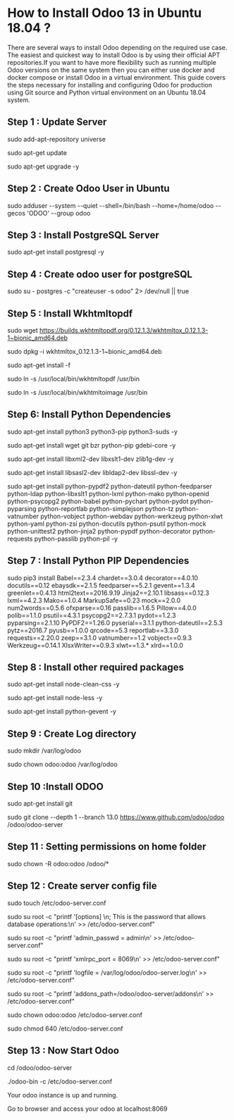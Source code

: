 # How to Install Odoo 13 in Ubuntu 18.04 ?


There are several ways to install Odoo depending on the required use case. The easiest and quickest way to install Odoo is by using their official APT repositories.If you want to have more flexibility such as running multiple Odoo versions on the same system then you can either use docker and docker compose or install Odoo in a virtual environment.
This guide covers the steps necessary for installing and configuring Odoo for production using Git source and Python virtual environment on an Ubuntu 18.04 system.


## Step 1 : Update Server

sudo add-apt-repository universe

sudo apt-get update

sudo apt-get upgrade -y


## Step 2 : Create Odoo User in Ubuntu

sudo adduser --system --quiet --shell=/bin/bash --home=/home/odoo --gecos 'ODOO' --group odoo


## Step 3 : Install PostgreSQL Server

sudo apt-get install postgresql -y


## Step 4 : Create odoo user for postgreSQL

sudo su - postgres -c "createuser -s odoo" 2> /dev/null || true


## Step 5 : Install Wkhtmltopdf

sudo wget https://builds.wkhtmltopdf.org/0.12.1.3/wkhtmltox_0.12.1.3-1~bionic_amd64.deb

sudo dpkg -i wkhtmltox_0.12.1.3-1~bionic_amd64.deb

sudo apt-get install -f

sudo ln -s /usr/local/bin/wkhtmltopdf /usr/bin

sudo ln -s /usr/local/bin/wkhtmltoimage /usr/bin


## Step 6: Install Python Dependencies

sudo apt-get install python3 python3-pip python3-suds -y

sudo apt-get install wget git bzr python-pip gdebi-core -y

sudo apt-get install libxml2-dev libxslt1-dev zlib1g-dev -y

sudo apt-get install libsasl2-dev libldap2-dev libssl-dev -y

sudo apt-get install python-pypdf2 python-dateutil python-feedparser python-ldap python-libxslt1 python-lxml python-mako python-openid python-psycopg2 python-babel python-pychart python-pydot python-pyparsing python-reportlab python-simplejson python-tz python-vatnumber python-vobject python-webdav python-werkzeug python-xlwt python-yaml python-zsi python-docutils python-psutil python-mock python-unittest2 python-jinja2 python-pypdf python-decorator python-requests python-passlib python-pil -y


## Step 7 : Install Python PIP Dependencies

sudo pip3 install Babel==2.3.4  chardet==3.0.4 decorator==4.0.10  docutils==0.12 ebaysdk==2.1.5 feedparser==5.2.1 gevent==1.3.4  greenlet==0.4.13 html2text==2016.9.19 Jinja2==2.10.1 libsass==0.12.3  lxml==4.2.3 Mako==1.0.4 MarkupSafe==0.23 mock==2.0.0 num2words==0.5.6  ofxparse==0.16 passlib==1.6.5 Pillow==4.0.0 polib==1.1.0 psutil==4.3.1 psycopg2==2.7.3.1  pydot==1.2.3 pyparsing==2.1.10 PyPDF2==1.26.0 pyserial==3.1.1 python-dateutil==2.5.3 pytz==2016.7  pyusb==1.0.0 qrcode==5.3 reportlab==3.3.0 requests==2.20.0 zeep==3.1.0 vatnumber==1.2 vobject==0.9.3  Werkzeug==0.14.1 XlsxWriter==0.9.3 xlwt==1.3.* xlrd==1.0.0


## Step 8 : Install other required packages

sudo apt-get install node-clean-css -y

sudo apt-get install node-less -y

sudo apt-get install python-gevent -y


## Step 9 : Create Log directory

sudo mkdir /var/log/odoo

sudo chown odoo:odoo /var/log/odoo


## Step 10 :Install ODOO

sudo apt-get install git

sudo git clone --depth 1 --branch 13.0 https://www.github.com/odoo/odoo /odoo/odoo-server


## Step 11 : Setting permissions on home folder

sudo chown -R odoo:odoo /odoo/*


## Step 12 : Create server config file

sudo touch /etc/odoo-server.conf

sudo su root -c "printf '[options] \n; This is the password that allows database operations:\n' >> /etc/odoo-server.conf"

sudo su root -c "printf 'admin_passwd = admin\n' >> /etc/odoo-server.conf"

sudo su root -c "printf 'xmlrpc_port = 8069\n' >> /etc/odoo-server.conf"

sudo su root -c "printf 'logfile = /var/log/odoo/odoo-server.log\n' >> /etc/odoo-server.conf"

sudo su root -c "printf 'addons_path=/odoo/odoo-server/addons\n' >> /etc/odoo-server.conf"

sudo chown odoo:odoo /etc/odoo-server.conf

sudo chmod 640 /etc/odoo-server.conf


## Step 13 : Now Start Odoo

cd /odoo/odoo-server 

./odoo-bin -c /etc/odoo-server.conf 

Your odoo instance is up and running. 

Go to browser and access your odoo at localhost:8069
